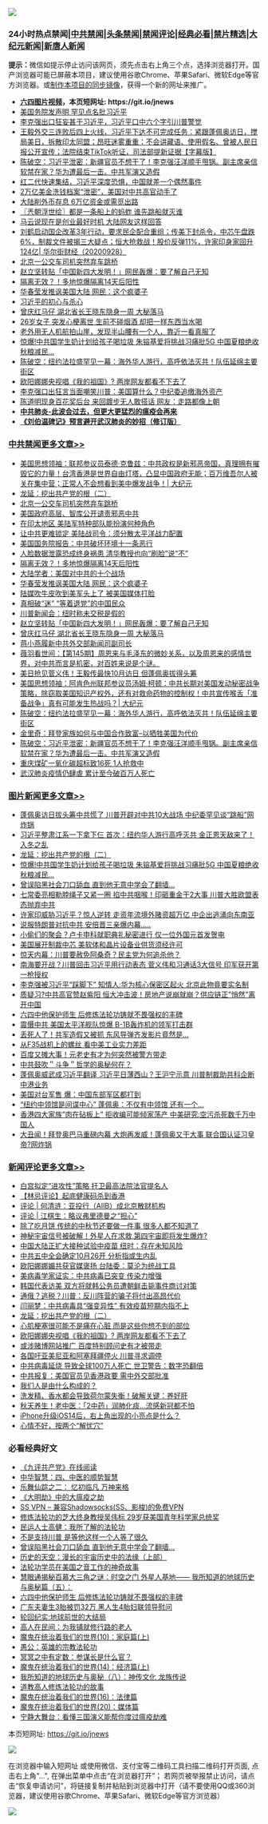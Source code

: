 ![](https://raw.githubusercontent.com/fqnews/bnews/master/64photo/fqnews-qr.jpg)

<div id="tt">
<h3>24小时热点禁闻|<a href="#%E4%B8%AD%E5%85%B1%E7%A6%81%E9%97%BB%E6%9B%B4%E5%A4%9A%E6%96%87%E7%AB%A0">中共禁闻</a>|<a href="#%E5%9B%BE%E7%89%87%E6%96%B0%E9%97%BB%E6%9B%B4%E5%A4%9A%E6%96%87%E7%AB%A0">头条禁闻</a>|<a href="#%E6%96%B0%E9%97%BB%E8%AF%84%E8%AE%BA%E6%9B%B4%E5%A4%9A%E6%96%87%E7%AB%A0">禁闻评论|<a href="#%E5%BF%85%E7%9C%8B%E7%BB%8F%E5%85%B8%E5%A5%BD%E6%96%87">经典必看|<a href="/video.md#%E7%A6%81%E7%89%87%E7%B2%BE%E9%80%89">禁片精选</a>|<a href="https://github.com/fqnews/djy/blob/master/gb/nf1351518.md#1">大纪元新闻</a>|<a href="https://github.com/fqnews/ntdtv/blob/master/gb/prog204.md#1">新唐人新闻</a></h3>
<div><b>提示：</b>微信如提示停止访问该网页，须先点击右上角三个点，选择浏览器打开。国产浏览器可能已屏蔽本项目，建议使用谷歌Chrome、苹果Safari、微软Edge等官方浏览器。或<a href="https://github.com/fqnews/bnews/blob/master/%E5%88%B6%E4%BD%9Cgit%E7%A6%81%E9%97%BB%E9%95%9C%E5%83%8F.md">制作本项目的同步镜像</a>，获得一个新的网址来推广。</div>
<ul>
<li><b><a href="http://d1.bdrive.tk/64.mp4" target="_blank">六四图片视频</a>，本页短网址: https://git.io/jnews</b></li>
<li><a href="/cnnews/20200928/1404401.md">美国务院发声明 罕见点名批习近平</a></li>
<li><a href="/bannedvideo/20200928/1404384.md">李克强出口狂妄甚于习近平，习近平口中六个字引川普警觉</a></li>
<li><a href="/bannedvideo/20200928/1404248.md">王毅外交三连败后四上火线，习近平下达不可完成任务：紧跟蓬佩奥访日，搅局美日，拆散印太同盟；昂旺迷雾重重：不会讲藏语、使用假名、曾被人民日报公开宣传；法院结束TikTok听证，司法部提新证据【字幕版】</a></li>
<li><a href="/cbnews/20200928/1404276.md">陈破空：习近平泄密：新疆官员不想干了！李克强汪洋顺手甩锅。副主席亲信软禁在家？华为遭最后一击。中共军演又造假</a></li>
<li><a href="/bannedvideo/20200928/1404450.md">红二代快速集结，习近平深度恐惧，中国就差一个偶然事件</a></li>
<li><a href="/taiwannews/20200928/1404285.md">2万亿美金洗钱档案“泄密”，美国对中共高官动手了</a></li>
<li><a href="/cnnews/20200928/1404241.md">大陆削外币存息 6万亿资金或需觅出路</a></li>
<li><a href="/ssgc/20200928/1404264.md">〖兲朝浮世绘〗都是一条船上的蚂蚱 谁先跳船就灭谁</a></li>
<li><a href="/finance/20200928/1404289.md">马云说现在是创业最好时机 大陆网友这样回答</a></li>
<li><a href="/bannedvideo/20200928/1404527.md">刘鹤启动国企改革3年行动，要求民企配合重组；传美下封杀令，中芯午盘跌6%，制裁文件被揭三大疑点；恒大抢救战！股价反弹11%，许家印身家回升124亿| 华尔街财经（20200928）</a></li>
<li><a href="/cbnews/20200928/1404571.md">北京一公交车司机突然弃车跳桥</a></li>
<li><a href="/cbnews/20200928/1404437.md">赵立坚转贴「中国新四大发明！」网民轰爆：要了解自己无知</a></li>
<li><a href="/cbnews/20200928/1404521.md">隔离无效？！多地惊爆隔离14天后阳性</a></li>
<li><a href="/cbnews/20200928/1404497.md">华春莹发推讽美国大陆 网民：这个疯婆子</a></li>
<li><a href="/bannedvideo/20200928/1404247.md">习近平的初心与杀心</a></li>
<li><a href="/cbnews/20200928/1404414.md">曾庆红马仔 湖北省长王晓东隐身一周 大秘落马</a></li>
<li><a href="/health/20200928/1404556.md">26岁女子 突发心梗离世 生前不碰烟酒 却把一样东西当水喝</a></li>
<li><a href="/funmedia/20200928/1404386.md">老外用无人机航拍山崖，发现半山腰有一个人，靠近一看真服了</a></li>
<li><a href="/topimagenews/20200928/1404654.md">惊爆!中共国学生奶计划给孩子喝垃圾 朱镕基爱将挑战习痛批5G 中国夏粮绝收秋粮减民...</a></li>
<li><a href="/cbnews/20200928/1404326.md">陈破空：纽约法拉盛罕见一幕：海外华人游行，高呼依法灭共！队伍延绵主要街区</a></li>
<li><a href="/comments/20200928/1404604.md">欧阳娜娜央视唱《我的祖国》? 两岸网友都看不下去了</a></li>
<li><a href="/bannedvideo/20200928/1404669.md">李克强口出狂言当面嘲笑川普：美国算什么？中纪委追缴海外资产</a></li>
<li><a href="/yule/20200928/1404269.md">陈道明现身百花奖后台 来回踱步无人敢搭话 网友：走路都像上朝</a></li>
<li><b><a href="/comments/20200211/1275071.md" target="_blank">中共肺炎-此波会过去，但更大更猛烈的瘟疫会再来</a></b></li>
<li><b><a href="/comments/20200207/1272816.md" target="_blank">《刘伯温碑记》预言避开武汉肺炎的妙招（修订版）</a></b></li>
</ul>
</div>

<div class="catlist">
<h3><a href="/cbnews/" target="_blank">中共禁闻</a><span><a href="/cbnews/" target="_blank" rel="nofollow">更多文章>></a></span></h3>
<ul>
<li><a href="/cbnews/20200928/1404727.md" target="_blank">美国思想领袖：联邦参议员泰德·克鲁兹：中共政权是新邪恶帝国，真理拥有摧毁它的力量！台湾香港是世界自由灯塔，凸显中国政府无能；百万维吾尔人被关在集中营；正常人不会想看到美中爆发战争！| 大纪元</a></li>
<li><a href="/comments/20200928/1404653.md" target="_blank">龙延：挖出共产党的根（二）</a></li>
<li><a href="/cbnews/20200928/1404571.md" target="_blank">北京一公交车司机突然弃车跳桥</a></li>
<li><a href="/cbnews/20200928/1404520.md" target="_blank">美国政府高层、智库公开谴责邪恶中共</a></li>
<li><a href="/cbnews/20200928/1404537.md" target="_blank">在印太地区 美陆军特种部队能扮演何种角色</a></li>
<li><a href="/cbnews/20200928/1404524.md" target="_blank">让中共更难锁定 美陆战司令：须分散太平洋战力配置</a></li>
<li><a href="/cbnews/20200928/1404523.md" target="_blank">美国国务院报告：中共破坏环境十一条恶行</a></li>
<li><a href="/cbnews/20200928/1404522.md" target="_blank">人脸数据泄露恐成终身祸患 清华教授也向“刷脸”说“不”</a></li>
<li><a href="/cbnews/20200928/1404521.md" target="_blank">隔离无效？！多地惊爆隔离14天后阳性</a></li>
<li><a href="/cbnews/20200928/1404505.md" target="_blank">大陆学者：美国对中共的十个战场</a></li>
<li><a href="/cbnews/20200928/1404497.md" target="_blank">华春莹发推讽美国大陆 网民：这个疯婆子</a></li>
<li><a href="/cbnews/20200928/1404476.md" target="_blank">陆媒吹牛皮吹到美军头上了 被美国媒体打脸</a></li>
<li><a href="/cbnews/20200928/1404475.md" target="_blank">真相破“迷” “等着退党”的中国民众</a></li>
<li><a href="/cbnews/20200928/1404472.md" target="_blank">川普新闻会：纽时称未交税是假的</a></li>
<li><a href="/cbnews/20200928/1404437.md" target="_blank">赵立坚转贴「中国新四大发明！」网民轰爆：要了解自己无知</a></li>
<li><a href="/cbnews/20200928/1404414.md" target="_blank">曾庆红马仔 湖北省长王晓东隐身一周 大秘落马</a></li>
<li><a href="/cbnews/20200928/1404413.md" target="_blank">蒋小燕履新中共外交部新闻司副司长</a></li>
<li><a href="/cbnews/20200928/1404404.md" target="_blank">薇羽看世间：【第145期】周恩来与毛泽东的微妙关系，以及周恩来的感情世界，对中共而言是机密，对百姓来说是个谜。</a></li>
<li><a href="/cbnews/20200928/1404353.md" target="_blank">美日抢见菅义伟！王毅传最快10月访日 但蓬佩奥拔得头筹</a></li>
<li><a href="/cbnews/20200928/1404352.md" target="_blank">美国思想领袖：阿肯色州联邦参议员汤姆·柯顿：中共长期对美国发动秘密战争策略，除窃取美国知识产权外，还有对救命药物的控制权！中共宣传喉舌「准备战争」真有可能发生热战吗？| 大纪元</a></li>
<li><a href="/cbnews/20200928/1404326.md" target="_blank">陈破空：纽约法拉盛罕见一幕：海外华人游行，高呼依法灭共！队伍延绵主要街区</a></li>
<li><a href="/cbnews/20200928/1404293.md" target="_blank">金里奇：拜登家族如何与中国合作致富&#8211;以牺牲美国为代价</a></li>
<li><a href="/cbnews/20200928/1404276.md" target="_blank">陈破空：习近平泄密：新疆官员不想干了！李克强汪洋顺手甩锅。副主席亲信软禁在家？华为遭最后一击。中共军演又造假</a></li>
<li><a href="/cbnews/20200928/1404260.md" target="_blank">重庆煤矿一氧化碳超标致16死 1人抢救中</a></li>
<li><a href="/cbnews/20200928/1404228.md" target="_blank">武汉肺炎疫情仍肆虐 累计至今破百万人死亡</a></li>

</ul>
</div>
<div class="catlist">
<h3><a href="/topimagenews/" target="_blank">图片新闻</a><span><a href="/topimagenews/" target="_blank" rel="nofollow">更多文章>></a></span></h3>
<ul>
<li><a href="/topimagenews/20200928/1404740.md" target="_blank">蓬佩奥访日拔头筹中共慌了 川普开辟对中共10大战场 中纪委罕见谈“跳船”网炸锅</a></li>
<li><a href="/topimagenews/20200928/1404683.md" target="_blank">习近平整肃江系一下拿下仨 首次：纽约华人游行高呼灭共 金正恩天敌来了！入冬之乱</a></li>
<li><a href="/comments/20200928/1404653.md" target="_blank">龙延：挖出共产党的根（二）</a></li>
<li><a href="/topimagenews/20200928/1404654.md" target="_blank">惊爆!中共国学生奶计划给孩子喝垃圾 朱镕基爱将挑战习痛批5G 中国夏粮绝收秋粮减民&#8230;</a></li>
<li><a href="/topimagenews/20200928/1404412.md" target="_blank">曾误陷黑社会刀口舔血 直到他无意中学会了翻墙&#8230;</a></li>
<li><a href="/topimagenews/20200927/1404192.md" target="_blank">七常委亮相勒脖绳子又紧一圈 掐中共咽喉！印砸重金干2大事 川普大胜欧盟表态抛弃中共</a></li>
<li><a href="/topimagenews/20200927/1404147.md" target="_blank">许家印威胁习近平？惊人逆转 走资年流境外赌资超万亿 中企出逃涌向东南亚</a></li>
<li><a href="/topimagenews/20200927/1403946.md" target="_blank">说服特朗普对抗中共 安倍晋三亲爆内幕…..</a></li>
<li><a href="/topimagenews/20200927/1403916.md" target="_blank">小偷们的聚会？卢卡申科就职典礼秘密进行 仅一位外国元首发贺电</a></li>
<li><a href="/topimagenews/20200927/1403741.md" target="_blank">美国展开制裁中芯 美软体和晶片设备业供货须经许可</a></li>
<li><a href="/comments/20200926/1403635.md" target="_blank">惊天内幕：川普要赦免阿桑奇？民主党为何追杀他？</a></li>
<li><a href="/topimagenews/20200926/1403728.md" target="_blank">南海要开战？川普回击习近平用行动表态 菅义伟和习通话3大信号 印军获开第一枪授权</a></li>
<li><a href="/topimagenews/20200926/1403723.md" target="_blank">李克强被习近平“踩脚下” 知情人:华为核心保密区起火 北京此物竟要实名制</a></li>
<li><a href="/topimagenews/20200926/1403625.md" target="_blank">质疑习?中共高官赞赵紫阳 恒大冲击波！房地产说崩就崩？供应链正&#8221;悄然&#8221;离开中国</a></li>
<li><a href="/comments/20200926/1403542.md" target="_blank">六四中他保护师生 后修炼法轮功铸就不畏强权的丰碑</a></li>
<li><a href="/topimagenews/20200926/1403582.md" target="_blank">震慑中共 美国太平洋舰队惊爆 B-1B轰炸机的领军打击群</a></li>
<li><a href="/topimagenews/20200926/1403544.md" target="_blank">丢死人了！共军造假又被抓 东风导弹齐发影片竟然是…</a></li>
<li><a href="/topimagenews/20200926/1403524.md" target="_blank">从F35战机上的螺丝 看中美工业实力差距</a></li>
<li><a href="/topimagenews/20200926/1403512.md" target="_blank">百度又摊大事！元老史有才为何突然被警方带走</a></li>
<li><a href="/comments/20200925/1402744.md" target="_blank">中共鼓吹＂斗争＂哲学的奥秘何在？</a></li>
<li><a href="/topimagenews/20200925/1403113.md" target="_blank">蓬佩奥威武成习近平翻译 习近平日薄西山？王沪宁示意 川普制裁助共科企断中港业务</a></li>
<li><a href="/topimagenews/20200925/1402966.md" target="_blank">美国对台军售 爆：中国东部军区都打到</a></li>
<li><a href="/topimagenews/20200925/1402776.md" target="_blank">“纽约中领馆是间谍中心” 蓬佩奥：不仅有中领馆 还有一个&#8230;</a></li>
<li><a href="/topimagenews/20200925/1402618.md" target="_blank">香港四大家族&#8221;肉在砧板上&#8221; 拒收编可能倾家荡产 中美研究:空污杀死数千万中国人</a></li>
<li><a href="/topimagenews/20200924/1402528.md" target="_blank">大丑闻！拜登奥巴马重磅内幕 大炮再发威！蓬佩奥又干大事 联合国认证习皇帝?网炸锅</a></li>

</ul>
</div>
<div class="catlist">
<h3><a href="/comments/" target="_blank">新闻评论</a><span><a href="/comments/" target="_blank" rel="nofollow">更多文章>></a></span></h3>
<ul>
<li><a href="/comments/20200929/1404791.md" target="_blank">白宫拟定“进攻性”策略 扞卫最高法院法官提名人</a></li>
<li><a href="/comments/20200928/1404779.md" target="_blank">【林忌评论】起底健康码杀到香港</a></li>
<li><a href="/comments/20200928/1404778.md" target="_blank">评论 | 何清涟：亚投行（AIIB）成北京散财机构</a></li>
<li><a href="/comments/20200928/1404777.md" target="_blank">评论 | 江棋生：略议弗里德曼之“担心”</a></li>
<li><a href="/comments/20200928/1404757.md" target="_blank">除了吃月饼 传统的中秋节还要做一件事 很多人都不知道了</a></li>
<li><a href="/comments/20200928/1404730.md" target="_blank">神秘宇宙信号被破解！外星人在求救,第四宇宙即将发生爆炸?</a></li>
<li><a href="/comments/20200928/1404729.md" target="_blank">中国大陆正扩大接种试验中疫苗 纽时：存在未知风险</a></li>
<li><a href="/comments/20200928/1404687.md" target="_blank">中共五中全会确定10月26开 分析指或生内乱</a></li>
<li><a href="/comments/20200928/1404686.md" target="_blank">欧阳娜娜媚共获官媒褒扬 台陆委：莫沦为统战工具</a></li>
<li><a href="/comments/20200928/1404677.md" target="_blank">美病毒学家证实：中共病毒已突变 传染力增强</a></li>
<li><a href="/comments/20200928/1404676.md" target="_blank">韩国代表访美 双方将就韩公务员遭朝鲜击毙事件商讨对策</a></li>
<li><a href="/comments/20200928/1404663.md" target="_blank">通俄？逃税？川普：反川阵营的骗子将付出高昂代价</a></li>
<li><a href="/comments/20200928/1404662.md" target="_blank">闫丽梦：中共病毒具“强变异性” 有效疫苗短期内指不上</a></li>
<li><a href="/comments/20200928/1404653.md" target="_blank">龙延：挖出共产党的根（二）</a></li>
<li><a href="/comments/20200928/1404635.md" target="_blank">心肌梗塞很可能不是痛在心脏 而是这些你想不到的部位</a></li>
<li><a href="/comments/20200928/1404604.md" target="_blank">欧阳娜娜央视唱《我的祖国》? 两岸网友都看不下去了</a></li>
<li><a href="/comments/20200928/1404567.md" target="_blank">或涉赌博网站推广 百度特别顾问史有才被带走</a></li>
<li><a href="/comments/20200928/1404566.md" target="_blank">各国吁亚美尼亚和阿塞拜疆停火 川普寻求调停</a></li>
<li><a href="/comments/20200928/1404549.md" target="_blank">中共病毒延烧 导致全球100万人死亡 世卫警告：数字恐翻倍</a></li>
<li><a href="/comments/20200928/1404512.md" target="_blank">中共报复：美国官员见香港政要 需中外交部批准</a></li>
<li><a href="/comments/20200928/1404511.md" target="_blank">我们人是由什么构成的？</a></li>
<li><a href="/comments/20200928/1404510.md" target="_blank">洗发精、香水都会导致荷尔蒙失衡！破解关键：养好肝</a></li>
<li><a href="/comments/20200928/1404509.md" target="_blank">秋天养生！老中医：「2中药」润肺化痰&#8230;流感新冠都不怕</a></li>
<li><a href="/comments/20200928/1404508.md" target="_blank">iPhone升级iOS14后，右上角出现的小亮点是什么？</a></li>
<li><a href="/comments/20200928/1404507.md" target="_blank">心情不好，按两个“解忧穴”</a></li>

</ul>
</div>

<div class="catlist">
<h3>必看经典好文</h3>
<ul>
<li><a href="/bookonline/20131116/201057.md" target="_blank">《九评共产党》在线阅读</a></li>
<li><a href="/comments/20200605/783247.md" target="_blank">中华智慧：四、中医的顺势智慧</a></li>
<li><a href="/tculture/20170711/790081.md" target="_blank">乐舞仙踪之二： 忆初临凡 万神来格</a></li>
<li><a href="/comments/20200203/1269785.md" target="_blank">《大明劫》中的大瘟疫之劫</a></li>
<li><a href="/comments/20191231/1250654.md" target="_blank">SS VPN &#8211; 兼容Shadowsocks(SS、影梭)的免费VPN</a></li>
<li><a href="/comments/20190517/1129285.md" target="_blank">修炼法轮功的芝大终身教授吴伟标 29岁获美国青年科学家总统奖</a></li>
<li><a href="/ccpdope/20200729/1369047.md" target="_blank">民运人士高健：我所了解的法轮功</a></li>
<li><a href="/comments/20200716/1361654.md" target="_blank">不是支持川普 是等他这样一个人等了很久</a></li>
<li><a href="/topimagenews/20200928/1404412.md" target="_blank">曾误陷黑社会刀口舔血 直到他无意中学会了翻墙&#8230;</a></li>
<li><a href="/tculture/20121025/73065.md" target="_blank">历史的天空：漫长的宇宙历史中的法缘（上部）</a></li>
<li><a href="/comments/20200511/1326751.md" target="_blank">法轮功学员在美国之音工作的神奇故事</a></li>
<li><a href="/cbnews/20170907/819423.md" target="_blank">慧眼通揭秘百慕大三角之谜：时空之门 外星人基地—— 我所知道的地球历史与奥秘篇（五）：</a></li>
<li><a href="/comments/20200926/1403542.md" target="_blank">六四中他保护师生 后修炼法轮功铸就不畏强权的丰碑</a></li>
<li><a href="/cbnews/20200611/1343037.md" target="_blank">广东夫妻生3胎被罚32万 黑人生4胎妇联领导慰问</a></li>
<li><a href="/comments/20200920/582873.md" target="_blank">轮回纪实:地球前世的大结局</a></li>
<li><a href="/tculture/20121023/72121.md" target="_blank">高人在民间：为我铺就修行路的老人</a></li>
<li><a href="/topimagenews/20180529/950153.md" target="_blank">魔鬼在统治着我们的世界(10)：家庭篇(上)</a></li>
<li><a href="/comments/20200313/1292991.md" target="_blank">愚公：英雄的宗教法轮功</a></li>
<li><a href="/tculture/20200812/1378929.md" target="_blank">冥冥之中有定数：参谋长是什么官？</a></li>
<li><a href="/topimagenews/20180605/953415.md" target="_blank">魔鬼在统治着我们的世界(14)：经济篇(上)</a></li>
<li><a href="/topimagenews/20180225/905380.md" target="_blank">我所知道的地球历史与奥秘（八）：神传文化 龙族传说</a></li>
<li><a href="/comments/20200805/1375080.md" target="_blank">道教高人修炼法轮功的故事</a></li>
<li><a href="/topimagenews/20180615/958090.md" target="_blank">魔鬼在统治着我们的世界(16)：法律篇</a></li>
<li><a href="/comments/20180725/976787.md" target="_blank">魔鬼在统治着我们的世界(20)：媒体篇</a></li>
<li><a href="/comments/20200527/1273654.md" target="_blank">宁静大舞台：看懂三国演义能帮你度过瘟疫劫难</a></li>

</ul>
</div>

本页短网址: https://git.io/jnews

![](https://raw.githubusercontent.com/fqnews/bnews/master/64photo/fqnews-qr.jpg)

在浏览器中输入短网址 或使用微信、支付宝等二维码工具扫描二维码打开页面, 点击右上角"...", 在弹出菜单中点击“在浏览器打开”； 若网页被举报禁止访问，请点击“恢复申请访问”，将链接复制并粘贴到浏览器中打开（请不要使用QQ或360浏览器，建议使用谷歌Chrome、苹果Safari、微软Edge等官方浏览器）

![](https://raw.githubusercontent.com/fqnews/bnews/master/64photo/wx.jpg)